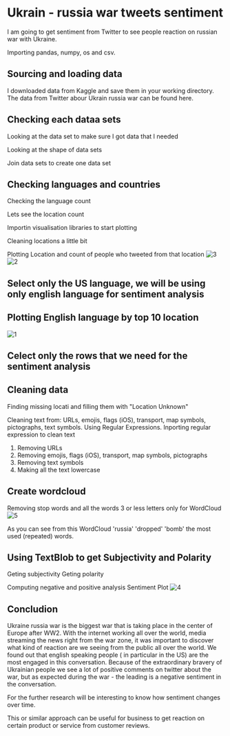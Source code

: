 
# Ukrain - russia war tweets sentiment
I am going to get sentiment from Twitter to see people reaction on russian war with Ukraine.

Importing pandas, numpy, os and csv.

## Sourcing and loading data
I downloaded data from Kaggle and save them in your working directory.
The data from Twitter abour Ukrain russia war can be found here.


## Checking each dataa sets
Looking at the data set to make sure I got data that I needed

Looking at the shape of data sets

Join data sets to create one data set


## Checking languages and countries
Checking the language count

Lets see the location count

Importin visualisation libraries to start plotting

Cleaning locations a little bit

Plotting Location and count of people who tweeted from that location
![3](https://user-images.githubusercontent.com/98930412/171252988-4b7518a7-5a1a-4d09-ad4c-2817d39a2a53.png)
![2](https://user-images.githubusercontent.com/98930412/171253023-18db6ddd-4a80-4e87-acba-fa9132960c69.png)

## Select only the US language, we will be using only english language for sentiment analysis

## Plotting English language by top 10 location
![1](https://user-images.githubusercontent.com/98930412/171252893-a061ab2c-081e-4e20-89fd-1b79f00634d7.png)

## Celect only the rows that we need for the sentiment analysis

## Cleaning data
Finding missing locati and filling them with "Location Unknown"

Cleaning text from: URLs, emojis, flags (iOS), transport, map symbols, pictographs, text symbols.
Using Regular Expressions.
Inporting regular expression to clean text

1. Removing URLs
2. Removing emojis, flags (iOS), transport, map symbols, pictographs
3. Removing text symbols
4. Making all the text lowercase


## Create wordcloud
Removing stop words and all the words 3 or less letters only for WordCloud
![5](https://user-images.githubusercontent.com/98930412/171252860-19568575-dbf9-48a8-b7cd-e68e82741939.png)

As you can see from this WordCloud 'russia' 'dropped' 'bomb' the most used (repeated) words.

## Using TextBlob to get Subjectivity and Polarity

Geting subjectivity
Geting polarity

Computing negative and positive analysis
Sentiment Plot
![4](https://user-images.githubusercontent.com/98930412/171252842-534743fd-4443-469d-ac41-8101750aba9a.png)


## Concludion
Ukraine russia war is the biggest war that is taking place in the center of Europe after WW2. With the internet working all over the world, media streaming the news right from the war zone, it was important to discover what kind of reaction are we seeing from the public all over the world. 
We found out that english speaking people ( in particular in the US) are the most engaged in this conversation. Because of the extraordinary bravery of Ukrainian people we see a lot of positive comments on twitter about the war, but as expected during the war - the leading is a negative sentiment in the conversation. 

For the further research will be interesting to know how sentiment changes over time.

This or similar approach can be useful for business to get reaction on certain product or service from customer reviews.
